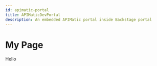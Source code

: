 ```yaml
---
id: apimatic-portal
title: APIMaticDevPortal
description: An embedded APIMatic portal inside Backstage portal
---
```

# My Page
<html>

<head>
    <meta http-equiv="Content-Security-Policy" content="script-src 'self' https://apis.google.com; ">
    <title>Script Example</title>
</head>

<body>
Hello
 <script type="text/javascript">
        var script = document.createElement("script");
        script.src = "https://dxjs.apimatic.io/v7/static/js/portal.v7.js";
        script.onload = function () {
            APIMaticDevPortal.show(
                {
                    "container": "apimatic-widget",
                    "portalStyle": "default",
                    "codegenApiRoutes": {
                        "docsgen": "/api/api-entities/ln98CSRcOrWLBmoGaSUd3SFncnDLmtarapFtUmuvOmlTtIGJujEr7oiOWrKK2dxr/portal-artifacts/docs/generated-file?template={template}",
                        "codegen": "/api/api-entities/ln98CSRcOrWLBmoGaSUd3SFncnDLmtarapFtUmuvOmlTtIGJujEr7oiOWrKK2dxr/portal-artifacts/sdks/generated-file?template={template}",
                        "transform": "/api/api-entities/ln98CSRcOrWLBmoGaSUd3SFncnDLmtarapFtUmuvOmlTtIGJujEr7oiOWrKK2dxr/portal-artifacts/specs/generated-file?format={format}",
                        "apiProxy": "https://proxy.apimatic.io/api/proxy"
                    },
                    "apiKey": "PkUYNyvjYA7DfFBwoKTjTCwsVnrOIK-lDCaWXD03XrRRL2KJRERL2XVD_IP7B0x12qBuw88Xg_I6p7F03-9NQQ**",
                    "baseUrl": "https://www.apimatic.io",
                    "enableExport": true,
                    "renameHttpToRest": false,
                    "enableConsoleCalls": true,
                    "useProxyForConsoleCalls": true,
                    "initialPlatform": "http_curl_v1",
                    "languageSettings": {
                        "http_curl_v1": {
                            "disableSdkDownload": true
                        },
                        "cs_net_standard_lib": {
                            "disableSdkDownload": false,
                            "sdkDownloadLink": ""
                        },
                        "java_eclipse_jre_lib": {
                            "disableSdkDownload": false,
                            "sdkDownloadLink": ""
                        },
                        "php_generic_lib_v2": {
                            "disableSdkDownload": false,
                            "sdkDownloadLink": ""
                        },
                        "python_generic_lib": {
                            "disableSdkDownload": false,
                            "sdkDownloadLink": ""
                        },
                        "ruby_generic_lib": {
                            "disableSdkDownload": false,
                            "sdkDownloadLink": ""
                        },
                        "ts_generic_lib": {
                            "disableSdkDownload": false,
                            "sdkDownloadLink": ""
                        },
                        "go_generic_lib": {
                            "disableSdkDownload": false,
                            "sdkDownloadLink": ""
                        }
                    },
                    "allowedExportFormats": [
                        "postman10",
                        "postman20",
                        "openapi31json",
                        "openapi31yaml",
                        "openapi3json",
                        "openapi3yaml",
                        "swagger20",
                        "swaggeryaml",
                        "swagger10",
                        "raml",
                        "raml10",
                        "apiblueprint",
                        "wadl2009",
                        "apimatic",
                        "wsdl",
                        "insomnia",
                        "insomniayaml"
                    ],
                    "themeOverrides": {
                        "themeType": "cool",
                        "palette": {
                            "primaryColor": "#0c7ff2",
                            "linkColor": "#00C7D4"
                        },
                        "fontSource": [],
                        "cssStyles": {
                            "headings": {
                                "fontFamily": "'Rubik', sans-serif",
                                "h1": {
                                    "fontFamily": "'Rubik', sans-serif",
                                    "fontSize": "27px",
                                    "fontWeight": "500",
                                    "fontStyle": "normal",
                                    "lineHeight": "1.3"
                                },
                                "h2": {
                                    "fontFamily": "'Rubik', sans-serif",
                                    "fontSize": "24px",
                                    "fontWeight": "500",
                                    "fontStyle": "normal",
                                    "lineHeight": "1.3"
                                },
                                "h3": {
                                    "fontFamily": "'Rubik', sans-serif",
                                    "fontSize": "21.36px",
                                    "fontWeight": "500",
                                    "fontStyle": "normal",
                                    "lineHeight": "1.3"
                                },
                                "h4": {
                                    "fontFamily": "'Rubik', sans-serif",
                                    "fontSize": "18px",
                                    "fontWeight": "500",
                                    "fontStyle": "normal",
                                    "lineHeight": "1.3"
                                },
                                "h5": {
                                    "fontFamily": "'Rubik', sans-serif",
                                    "fontSize": "16px",
                                    "fontWeight": "500",
                                    "fontStyle": "normal",
                                    "lineHeight": "1.3"
                                },
                                "h6": {
                                    "fontFamily": "'Rubik', sans-serif",
                                    "fontSize": "15px",
                                    "fontWeight": "500",
                                    "fontStyle": "normal",
                                    "lineHeight": "1.3"
                                }
                            },
                            "body": {
                                "fontFamily": "'Rubik', sans-serif",
                                "text1": {
                                    "fontFamily": "'Rubik', sans-serif",
                                    "fontSize": "15px",
                                    "fontWeight": "400",
                                    "fontStyle": "normal",
                                    "lineHeight": "1.75"
                                },
                                "text2": {
                                    "fontFamily": "'Rubik', sans-serif",
                                    "fontSize": "13.33px",
                                    "fontWeight": "400",
                                    "fontStyle": "normal",
                                    "lineHeight": "1.75"
                                },
                                "text3": {
                                    "fontFamily": "'Rubik', sans-serif",
                                    "fontSize": "11.85px",
                                    "fontWeight": "400",
                                    "fontStyle": "normal",
                                    "lineHeight": "1.75"
                                }
                            },
                            "code": {
                                "fontFamily": "Courier Prime, monospace",
                                "blockCode": {
                                    "fontFamily": "Courier Prime, monospace",
                                    "fontSize": "15px",
                                    "fontWeight": "400",
                                    "fontStyle": "normal",
                                    "lineHeight": "1.75"
                                },
                                "inlineCode": {
                                    "fontFamily": "Courier Prime, monospace",
                                    "fontSize": "15px",
                                    "fontWeight": "400",
                                    "fontStyle": "normal",
                                    "lineHeight": "1.75"
                                }
                            }
                        }
                    }
                }
            );
        };
        document.getElementsByTagName("head")[0].appendChild(script);
    </script>
    <div id="apimatic-widget" style="height: 100%; width: 100%;">
    </div>
</body>

</html>
